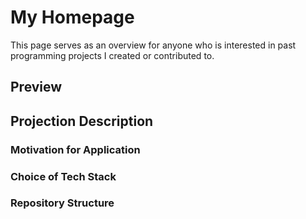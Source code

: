 # My Homepage
This page serves as an overview for anyone who is interested in past programming projects I created or contributed to.

## Preview

## Projection Description

### Motivation for Application

### Choice of Tech Stack

### Repository Structure
